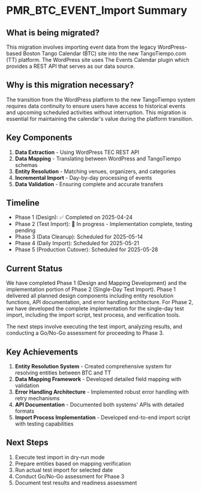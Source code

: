 # PMR_BTC_EVENT_Import Summary

## What is being migrated?
This migration involves importing event data from the legacy WordPress-based Boston Tango Calendar (BTC) site into the new TangoTiempo.com (TT) platform. The WordPress site uses The Events Calendar plugin which provides a REST API that serves as our data source.

## Why is this migration necessary?
The transition from the WordPress platform to the new TangoTiempo system requires data continuity to ensure users have access to historical events and upcoming scheduled activities without interruption. This migration is essential for maintaining the calendar's value during the platform transition.

## Key Components
1. **Data Extraction** - Using WordPress TEC REST API
2. **Data Mapping** - Translating between WordPress and TangoTiempo schemas
3. **Entity Resolution** - Matching venues, organizers, and categories
4. **Incremental Import** - Day-by-day processing of events
5. **Data Validation** - Ensuring complete and accurate transfers

## Timeline
- Phase 1 (Design): ✅ Completed on 2025-04-24
- Phase 2 (Test Import): 🚧 In progress - Implementation complete, testing pending
- Phase 3 (Data Cleanup): Scheduled for 2025-05-14
- Phase 4 (Daily Import): Scheduled for 2025-05-21
- Phase 5 (Production Cutover): Scheduled for 2025-05-28

## Current Status
We have completed Phase 1 (Design and Mapping Development) and the implementation portion of Phase 2 (Single-Day Test Import). Phase 1 delivered all planned design components including entity resolution functions, API documentation, and error handling architecture. For Phase 2, we have developed the complete implementation for the single-day test import, including the import script, test process, and verification tools.

The next steps involve executing the test import, analyzing results, and conducting a Go/No-Go assessment for proceeding to Phase 3.

## Key Achievements
1. **Entity Resolution System** - Created comprehensive system for resolving entities between BTC and TT
2. **Data Mapping Framework** - Developed detailed field mapping with validation
3. **Error Handling Architecture** - Implemented robust error handling with retry mechanisms
4. **API Documentation** - Documented both systems' APIs with detailed formats
5. **Import Process Implementation** - Developed end-to-end import script with testing capabilities

## Next Steps
1. Execute test import in dry-run mode
2. Prepare entities based on mapping verification
3. Run actual test import for selected date
4. Conduct Go/No-Go assessment for Phase 3
5. Document test results and readiness assessment